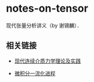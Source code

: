 # notes-on-tensor

现代张量分析讲义（by 谢锡麟）．

## 相关链接

- [现代连续介质力学理论及实践](http://jpkc.fudan.edu.cn/s/353/)

- [微积分一流化进程](http://jpkc.fudan.edu.cn/s/354/)

